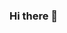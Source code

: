 ### Hi there 👋

<!--
**kels-graner/kels-graner** is a ✨ _special_ ✨ repository because its `README.md` (this file) appears on your GitHub profile.

Here are some ideas to get you started:

- 🔭 I’m currently working on ZusTime, a time travel debugging DevTool for Zustand applications.
- 🌱 I’m currently learning Python and Tailwind
- 👯 I’m looking to collaborate on any health tech related applications.
- 📫 How to reach me: kels.graner@gmail.com
-->

